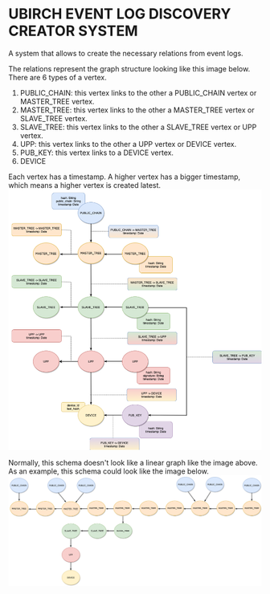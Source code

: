 # UBIRCH EVENT LOG DISCOVERY CREATOR SYSTEM

A system that allows to create the necessary relations from event logs.

The relations represent the graph structure looking like this image below.
There are 6 types of a vertex.
1. PUBLIC_CHAIN: this vertex links to the other a PUBLIC_CHAIN vertex or MASTER_TREE vertex.
2. MASTER_TREE: this vertex links to the other a MASTER_TREE vertex or SLAVE_TREE vertex.
3. SLAVE_TREE: this vertex links to the other a SLAVE_TREE vertex or UPP vertex.
4. UPP: this vertex links to the other a UPP vertex or DEVICE vertex.
5. PUB_KEY: this vertex links to a DEVICE vertex.
6. DEVICE

Each vertex has a timestamp. A higher vertex has a bigger timestamp, which means a higher vertex is created latest.
![Relation of JanusGraph](../.images/relation_janusgraph.png)

Normally, this schema doesn't look like a linear graph like the image above.
As an example, this schema could look like the image below.
![Sample of JanusGraph](../.images/sample_janusgraph.png)
